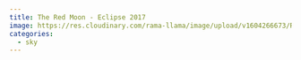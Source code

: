 ```yaml
---
title: The Red Moon - Eclipse 2017
image: https://res.cloudinary.com/rama-llama/image/upload/v1604266673/Red_Moon_ow2qgw.jpg
categories:
  - sky
---
```

